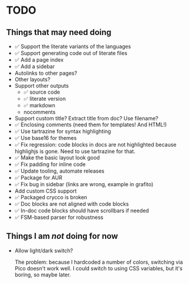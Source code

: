 # TODO

## Things that may need doing

* ✅ Support the literate variants of the languages
* ✅ Support generating code out of literate files
* ✅ Add a page index
* ✅ Add a sidebar
* Autolinks to other pages?
* Other layouts?
* Support other outputs
  * ✅ source code
  * ✅ literate version
  * ✅ markdown
  * nocomments
* Support custom title? Extract title from doc? Use filename?
* ✅ Enclosing comments (need them for templates! And HTML!)
* ✅ Use tartrazine for syntax highlighting
* ✅ Use base16 for themes
* ✅ Fix regression: code blocks in docs are not highlighted because
  highlighjs is gone. Need to use tartrazine for that.
* ✅ Make the basic layout look good
* ✅ Fix padding for inline code
* ✅ Update tooling, automate releases
* ✅ Package for AUR
* ✅ Fix bug in sidebar (links are wrong, example in grafito)
* Add custom CSS support
* ✅ Packaged crycco is broken
* ✅ Doc blocks are not aligned with code blocks
* ✅ In-doc code blocks should have scrollbars if needed
* ✅ FSM-based parser for robustness


## Things I am *not* doing for now

* Allow light/dark switch?

  The problem: because I hardcoded a number of colors, switching via
  Pico doesn't work well. I could switch to using CSS variables, but
  it's boring, so maybe later.
